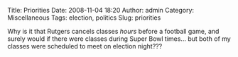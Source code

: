 Title: Priorities
Date: 2008-11-04 18:20
Author: admin
Category: Miscellaneous
Tags: election, politics
Slug: priorities

Why is it that Rutgers cancels classes *hours* before a football game,
and surely would if there were classes during Super Bowl times... but
both of my classes were scheduled to meet on election night???
